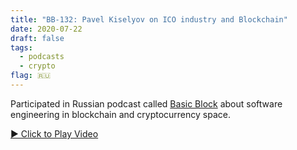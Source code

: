 ```yaml
---
title: "BB-132: Pavel Kiselyov on ICO industry and Blockchain"
date: 2020-07-22
draft: false
tags:
  - podcasts
  - crypto
flag: 🇷🇺
---
```


Participated in Russian podcast called [Basic Block](https://basicblockradio.com/e132/) about software engineering in blockchain and cryptocurrency space.

[▶️ Click to Play Video](https://youtu.be/CNDCSwNzMmw)

<!--more-->